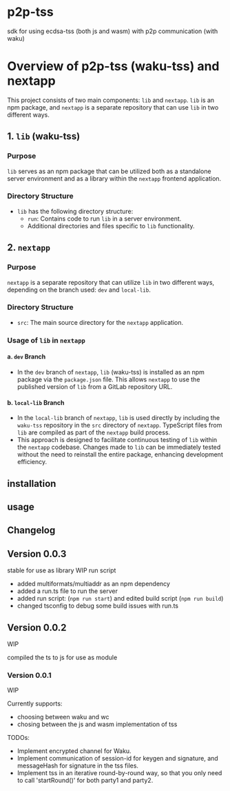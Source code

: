 # p2p-tss
sdk for using ecdsa-tss (both js and wasm) with p2p communication (with waku)

# Overview of p2p-tss (waku-tss) and nextapp
This project consists of two main components: `lib` and `nextapp`. `lib` is an npm package, and `nextapp` is a separate repository that can use `lib` in two different ways.

## 1. `lib` (waku-tss)

### Purpose
`lib` serves as an npm package that can be utilized both as a standalone server environment and as a library within the `nextapp` frontend application.

### Directory Structure
- `lib` has the following directory structure:
  - `run`: Contains code to run `lib` in a server environment.
  - Additional directories and files specific to `lib` functionality.

## 2. `nextapp`

### Purpose
`nextapp` is a separate repository that can utilize `lib` in two different ways, depending on the branch used: `dev` and `local-lib`.

### Directory Structure
- `src`: The main source directory for the `nextapp` application.

### Usage of `lib` in `nextapp`

#### a. `dev` Branch

- In the `dev` branch of `nextapp`, `lib` (waku-tss) is installed as an npm package via the `package.json` file. This allows `nextapp` to use the published version of `lib` from a GitLab repository URL.

#### b. `local-lib` Branch

- In the `local-lib` branch of `nextapp`, `lib` is used directly by including the `waku-tss` repository in the `src` directory of `nextapp`. TypeScript files from `lib` are compiled as part of the `nextapp` build process.
- This approach is designed to facilitate continuous testing of `lib` within the `nextapp` codebase. Changes made to `lib` can be immediately tested without the need to reinstall the entire package, enhancing development efficiency.



## installation

## usage

## Changelog

## Version 0.0.3
stable for use as library
WIP run script

* added multiformats/multiaddr as an npm dependency
* added a run.ts file to run the server
* added run script: (`npm run start`) and edited build script (`npm run build`)
* changed tsconfig to debug some build issues with run.ts


## Version 0.0.2
WIP 

compiled the ts to js for use as module 
### Version 0.0.1
WIP

Currently supports:
* choosing between waku and wc
* chosing between the js and wasm implementation of tss



TODOs:
* Implement encrypted channel for Waku.
* Implement communication of session-id for keygen and signature, and messageHash for signature in the tss files.
* Implement tss in an iterative round-by-round way, so that you only need to call 'startRound()' for both party1 and party2.
